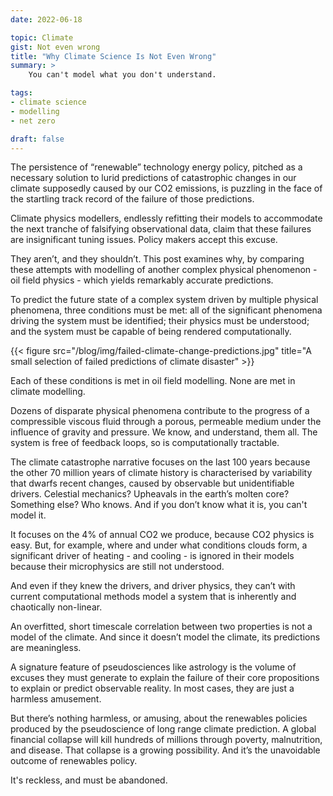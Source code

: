 ```yaml
---
date: 2022-06-18

topic: Climate
gist: Not even wrong
title: "Why Climate Science Is Not Even Wrong"
summary: > 
    You can't model what you don't understand.

tags:
- climate science
- modelling
- net zero

draft: false
---
```


The persistence of “renewable” technology energy policy, pitched as a necessary solution to lurid predictions of catastrophic changes in our climate supposedly caused by our CO2 emissions, is puzzling in the face of the startling track record of the failure of those predictions.

Climate physics modellers, endlessly refitting their models to accommodate the next tranche of falsifying observational data, claim that these failures are insignificant tuning issues. Policy makers accept this excuse.

They aren’t, and they shouldn’t. This post examines why, by comparing these attempts with modelling of another complex physical phenomenon - oil field physics - which yields remarkably accurate predictions.

To predict the future state of a complex system driven by multiple physical phenomena, three conditions must be met: all of the significant phenomena driving the system must be identified; their physics must be understood; and the system must be capable of being rendered computationally.


{{< figure src="/blog/img/failed-climate-change-predictions.jpg" title="A small selection of failed predictions of climate disaster" >}}

Each of these conditions is met in oil field modelling. None are met in climate modelling.

Dozens of disparate physical phenomena contribute to the progress of a compressible viscous fluid through a porous, permeable medium under the influence of gravity and pressure. We know, and understand, them all. The system is free of feedback loops, so is computationally tractable.

The climate catastrophe narrative focuses on the last 100 years because the other 70 million years of climate history is characterised by variability that dwarfs recent changes, caused by observable but unidentifiable drivers. Celestial mechanics? Upheavals in the earth’s molten core? Something else? Who knows. And if you don’t know what it is, you can't model it.

It focuses on the 4% of annual CO2 we produce, because CO2 physics is easy. But, for example, where and under what conditions clouds form, a significant driver of heating - and cooling - is ignored in their models because their microphysics are still not understood.

And even if they knew the drivers, and driver physics, they can’t with current computational methods model a system that is inherently and chaotically non-linear.

An overfitted, short timescale correlation between two properties is not a model of the climate. And since it doesn’t model the climate, its predictions are meaningless.

A signature feature of pseudosciences like astrology is the volume of excuses they must generate to explain the failure of their core propositions to explain or predict observable reality. In most cases, they are just a harmless amusement.

But there’s nothing harmless, or amusing, about the renewables policies produced by the pseudoscience of long range climate prediction. A global financial collapse will kill hundreds of millions through poverty, malnutrition, and disease. That collapse is a growing possibility. And it’s the unavoidable outcome of renewables policy.

It's reckless, and must be abandoned.